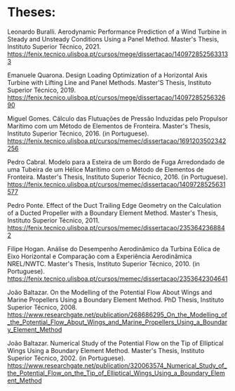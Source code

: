 # Theses:

Leonardo Buralli. Aerodynamic Performance Prediction of a Wind Turbine in Steady and Unsteady Conditions Using a Panel Method. Master's Thesis, Instituto Superior Técnico, 2021. https://fenix.tecnico.ulisboa.pt/cursos/mege/dissertacao/1409728525633133

Emanuele Quarona. Design Loading Optimization of a Horizontal Axis Turbine with Lifting Line and Panel Methods. Master'S Thesis, Instituto Superior Técnico, 2019. https://fenix.tecnico.ulisboa.pt/cursos/mege/dissertacao/1409728525632690

Miguel Gomes. Cálculo das Flutuações de Pressão Induzidas pelo Propulsor Marítimo com um Método de Elementos de Fronteira. Master's Thesis, Instituto Superior Técnico, 2016. (in Portuguese). https://fenix.tecnico.ulisboa.pt/cursos/memec/dissertacao/1691203502342256

Pedro Cabral. Modelo para a Esteira de um Bordo de Fuga Arredondado de uma Tubeira de um Hélice Marítimo com o Método de Elementos de Fronteira. Master's Thesis, Instituto Superior Técnico, 2016. (in Portuguese). https://fenix.tecnico.ulisboa.pt/cursos/memec/dissertacao/1409728525631577

Pedro Ponte. Effect of the Duct Trailing Edge Geometry on the Calculation of a Ducted Propeller with a Boundary Element Method. Master's Thesis, Instituto Superior Técnico, 2011. https://fenix.tecnico.ulisboa.pt/cursos/memec/dissertacao/2353642368842

Filipe Hogan. Análise do Desempenho Aerodinâmico da Turbina Eólica de Eixo Horizontal e Comparação com a Experiência Aerodinâmica NREL/NWTC. Master's Thesis, Instituto Superior Técnico, 2010. (in Portuguese). https://fenix.tecnico.ulisboa.pt/cursos/memec/dissertacao/2353642304641

João Baltazar. On the Modelling of the Potential Flow About Wings and Marine Propellers Using a Boundary Element Method. PhD Thesis, Instituto Superior Técnico, 2008. https://www.researchgate.net/publication/268686295_On_the_Modelling_of_the_Potential_Flow_About_Wings_and_Marine_Propellers_Using_a_Boundary_Element_Method

João Baltazar. Numerical Study of the Potential Flow on the Tip of Elliptical Wings Using a Boundary Element Method. Master's Thesis, Instituto Superior Técnico, 2002. (in Portuguese). https://www.researchgate.net/publication/320063574_Numerical_Study_of_the_Potential_Flow_on_the_Tip_of_Elliptical_Wings_Using_a_Boundary_Element_Method

